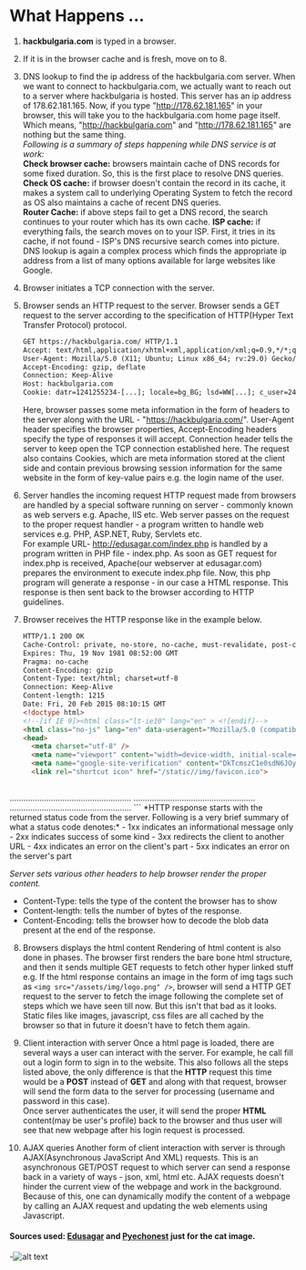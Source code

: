 # What Happens ...

1. **hackbulgaria.com** is typed in a browser.

2. If it is in the browser cache and is fresh, move on to 8.

3. DNS lookup to find the ip address of the hackbulgaria.com server.
When we want to connect to hackbulgaria.com, we actually want to reach out to a server where hackbulgaria is hosted. This server has an ip address of 178.62.181.165. Now, if you type "http://178.62.181.165" in your browser, this will take you to the hackbulgaria.com home page itself. Which means, "http://hackbulgaria.com" and "http://178.62.181.165" are nothing but the same thing.  
*Following is a summary of steps happening while DNS service is at work:*  
**Check browser cache:** browsers maintain cache of DNS records for some fixed duration. So, this is the first place to resolve DNS queries.  
**Check OS cache:** if browser doesn't contain the record in its cache, it makes a system call to underlying Operating System to fetch the record as OS also maintains a cache of recent DNS queries.  
**Router Cache:** if above steps fail to get a DNS record, the search continues to your router which has its own cache.
**ISP cache:** if everything fails, the search moves on to your ISP. First, it tries in its cache, if not found - ISP's DNS recursive search comes into picture. DNS lookup is again a complex process which finds the appropriate ip address from a list of many options available for large websites like Google.

4. Browser initiates a TCP connection with the server.

5. Browser sends an HTTP request to the server.
Browser sends a GET request to the server according to the specification of HTTP(Hyper Text Transfer Protocol) protocol. 
        
    ```html
    GET https://hackbulgaria.com/ HTTP/1.1
    Accept: text/html,application/xhtml+xml,application/xml;q=0.9,*/*;q=0.8
    User-Agent: Mozilla/5.0 (X11; Ubuntu; Linux x86_64; rv:29.0) Gecko/20100101 Firefox/29.0
    Accept-Encoding: gzip, deflate
    Connection: Keep-Alive
    Host: hackbulgaria.com
    Cookie: datr=1241255234-[...]; locale=bg_BG; lsd=WW[...]; c_user=2401[...]
    ```  

    Here, browser passes some meta information in the form of headers to the server along with the URL - "https://hackbulgaria.com/". User-Agent header specifies the browser properties, Accept-Encoding headers specify the type of responses it will accept. Connection header tells the server to keep open the TCP connection established here. The request also contains Cookies, which are meta information stored at the client side and contain previous browsing session information for the same website in the form of key-value pairs e.g. the login name of the user.

6. Server handles the incoming request
HTTP request made from browsers are handled by a special software running on server - commonly known as web servers e.g. Apache, IIS etc. Web server passes on the request to the proper request handler - a program written to handle web services e.g. PHP, ASP.NET, Ruby, Servlets etc.  
For example URL- http://edusagar.com/index.php is handled by a program written in PHP file - index.php. As soon as GET request for index.php is received, Apache(our webserver at edusagar.com) prepares the environment to execute index.php file. Now, this php program will generate a response - in our case a HTML response. This response is then sent back to the browser according to HTTP guidelines.

7. Browser receives the HTTP response like in the example below.

    ```html 
    HTTP/1.1 200 OK
    Cache-Control: private, no-store, no-cache, must-revalidate, post-check=0, pre-check=0
    Expires: Thu, 19 Nov 1981 08:52:00 GMT
    Pragma: no-cache
    Content-Encoding: gzip
    Content-Type: text/html; charset=utf-8
    Connection: Keep-Alive
    Content-length: 1215
    Date: Fri, 20 Feb 2015 08:10:15 GMT  
    <!doctype html>
    <!--[if IE 9]><html class="lt-ie10" lang="en" > <![endif]-->
    <html class="no-js" lang="en" data-useragent="Mozilla/5.0 (compatible; MSIE 10.0; Windows NT 6.2; Trident/6.0)">
    <head>
      <meta charset="utf-8" />
      <meta name="viewport" content="width=device-width, initial-scale=1.0" />
      <meta name="google-site-verification" content="DkTcmszC1e0sdN6JOyAvdeyIYi3_YV0JTf4HTVZVfd4" />
      <link rel="shortcut icon" href="/static//img/favicon.ico">
  
  <title>HackBulgaria - Курсове по програмиране</title>
  .....................................................
  .....................................................
  .....................................................
    ```
  *HTTP response starts with the returned status code from the server. Following is a very brief summary of what a status code denotes:*
  - 1xx indicates an informational message only
  - 2xx indicates success of some kind
  - 3xx redirects the client to another URL
  - 4xx indicates an error on the client's part
  - 5xx indicates an error on the server's part  

  *Server sets various other headers to help browser render the proper content.*
  - Content-Type: tells the type of the content the browser has to show 
  - Content-length: tells the number of bytes of the response. 
  - Content-Encoding: tells the browser how to decode the blob data present at the end of the response.

8. Browsers displays the html content
Rendering of html content is also done in phases. The browser first renders the bare bone html structure, and then it sends multiple GET requests to fetch other hyper linked stuff e.g. If the html response contains an image in the form of img tags such as ``` <img src="/assets/img/logo.png" /> ```, browser will send a HTTP GET request to the server to fetch the image following the complete set of steps which we have seen till now. But this isn't that bad as it looks. Static files like images, javascript, css files are all cached by the browser so that in future it doesn't have to fetch them again.      
9. Client interaction with server
Once a html page is loaded, there are several ways a user can interact with the server. For example, he call fill out a login form to sign in to the website. This also follows all the steps listed above, the only difference is that the **HTTP** request this time would be a **POST** instead of **GET** and along with that request, browser will send the form data to the server for processing (username and password in this case).          
Once server authenticates the user, it will send the proper **HTML** content(may be user's profile) back to the browser and thus user will see that new webpage after his login request is processed.

10. AJAX queries
Another form of client interaction with server is through AJAX(Asynchronous JavaScript And XML) requests. This is an asynchronous GET/POST request to which server can send a response back in a variety of ways - json, xml, html etc. AJAX requests doesn't hinder the current view of the webpage and work in the background. Because of this, one can dynamically modify the content of a webpage by calling an AJAX request and updating the web elements using Javascript.

#### Sources used: [Edusagar] and [Pyechonest] just for the cat image.
[Edusagar]: http://edusagar.com/
[Pyechonest]: https://github.com/echonest/pyechonest/

-![alt text](http://i.imgur.com/WWLYo.gif "Frustrated cat can't believe this is the 12th time he's clicked on an auto-linked README.md URL")
